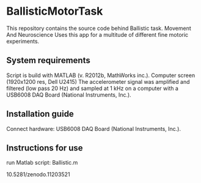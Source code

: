 # BallisticMotorTask

This repository contains the source code behind Ballistic task. Movement And Neuroscience Uses this app for a multitude of different fine motoric experiments.

## System requirements
Script is build with MATLAB (v. R2012b, MathWorks inc.).
Computer screen (1920x1200 res, Dell U2415) 
The accelerometer signal was amplified and filtered (low pass 20 Hz) and sampled at 1 kHz on a computer with a USB6008 DAQ Board (National Instruments, Inc.). 

## Installation guide 
Connect hardware: USB6008 DAQ Board (National Instruments, Inc.). 

## Instructions for use 
run Matlab script: Ballistic.m

10.5281/zenodo.11203521
